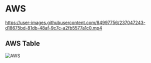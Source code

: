 # AWS 

https://user-images.githubusercontent.com/84997756/237047243-d18675bd-81db-48af-9c7c-a2fb5577a1c0.mp4

## AWS Table
![AWS](https://user-images.githubusercontent.com/84997756/236816371-2e0995cc-e5a0-402d-96e6-8c984ac6a40f.png)

